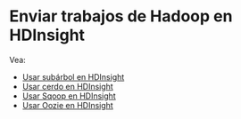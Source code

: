 <properties
    pageTitle="Enviar trabajos de Hadoop en HDInsight | Microsoft Azure"
    description="Obtenga información sobre cómo enviar trabajos de Hadoop a HDInsight Hadoop de Azure."
    editor="cgronlun"
    manager="jhubbard"
    services="hdinsight"
    documentationCenter=""
    tags="azure-portal"
    authors="mumian"/>

<tags
    ms.service="hdinsight"
    ms.workload="big-data"
    ms.tgt_pltfrm="na"
    ms.devlang="na"
    ms.topic="article"
    ms.date="09/14/2016"
    ms.author="jgao"/>

# <a name="submit-hadoop-jobs-in-hdinsight"></a>Enviar trabajos de Hadoop en HDInsight

Vea: 

- [Usar subárbol en HDInsight](hdinsight-use-hive.md)
- [Usar cerdo en HDInsight](hdinsight-use-pig.md)
- [Usar Sqoop en HDInsight](hdinsight-use-sqoop.md)
- [Usar Oozie en HDInsight](hdinsight-use-oozie.md)
